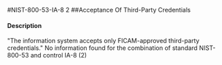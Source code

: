 #NIST-800-53-IA-8 2
##Acceptance Of Third-Party Credentials
#### Description
"The information system accepts only FICAM-approved third-party credentials."
No information found for the combination of standard NIST-800-53 and control IA-8 (2)
